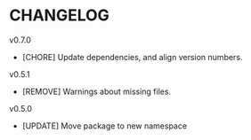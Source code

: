 # CHANGELOG
v0.7.0
- [CHORE] Update dependencies, and align version numbers.

v0.5.1
- [REMOVE] Warnings about missing files.

v0.5.0
- [UPDATE] Move package to new namespace
